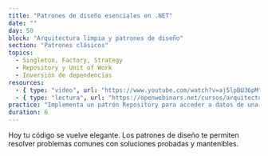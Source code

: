```yaml
---
title: "Patrones de diseño esenciales en .NET"
date: ""
day: 50
block: "Arquitectura limpia y patrones de diseño"
section: "Patrones clásicos"
topics:
  - Singleton, Factory, Strategy
  - Repository y Unit of Work
  - Inversión de dependencias
resources:
  - { type: "video", url: "https://www.youtube.com/watch?v=aj5lpBU36pM" }
  - { type: "lectura", url: "https://openwebinars.net/cursos/arquitectura-limpia-net/" }
practice: "Implementa un patrón Repository para acceder a datos de una entidad Producto."
duration: 6
---
```


Hoy tu código se vuelve elegante. Los patrones de diseño te permiten resolver problemas comunes con soluciones probadas y mantenibles.